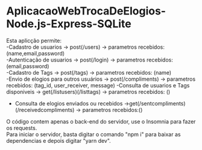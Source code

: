 # AplicacaoWebTrocaDeElogios-Node.js-Express-SQLite                  

Esta aplicção permite:                       
-Cadastro de usuarios -> post(/users) -> parametros recebidos: (name,email,password)                              
-Autenticação de usuarios -> post(/login) -> parametros recebidos: (email,password)                       
-Cadastro de Tags -> post(/tags) -> parametros recebidos: (name)                  
-Envio de elogios para outros usuários -> post(/compliments) -> parametros recebidos: (tag_id, user_receiver, message) 
-Consulta de usuarios e Tags disponiveis -> get(/listusers)(/listtags) -> parametros recebidos: ()
 - Consulta de elogios enviados ou recebidos ->get(/sentcompliments)(/receivedcompliments) -> parametros recebidos:()

O código contem apenas o back-end do servidor, use o Insomnia para fazer os requests.  
Para iniciar o servidor, basta digitar o comando "npm i" para baixar as dependencias e depois digitar "yarn dev".
